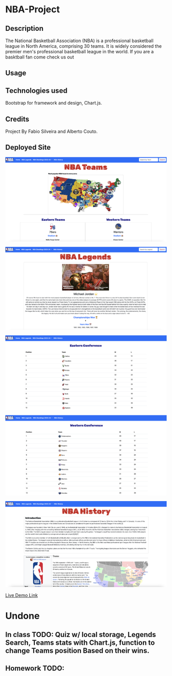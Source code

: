 # NBA-Project

## Description

The National Basketball Association (NBA) is a professional basketball league in North America, comprising 30 teams. It is widely considered the premier men's professional basketball league in the world. If you are a basktball fan come check us out

## Usage


## Technologies used

Bootstrap for framework and design, Chart.js.

## Credits

Project By Fabio Silveira and Alberto Couto.

## Deployed Site

![Screenshot of Deployed Website](/assets/images/deployed1.png)

![Screenshot of Deployed Website](/assets/images/deployed2.png)

![Screenshot of Deployed Website](/assets/images/deployed3.png)

![Screenshot of Deployed Website](/assets/images/deployed4.png)

![Screenshot of Deployed Website](/assets/images/deployed5.png)

[Live Demo Link](https://nba-project-2024.netlify.app/)

# Undone

## In class TODO:  Quiz w/ local storage, Legends Search, Teams stats with Chart.js, function to change Teams position Based on their wins.

## Homework TODO: 
